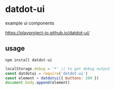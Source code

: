 # datdot-ui
example ui components

https://playproject-io.github.io/datdot-ui/

## usage
`npm install datdot-ui`
```js
localStorage.debug = '*' // to get debug output
const datdotui = require('datdot-ui')
const element = datdotui({ buttons: 200 })
document.body.append(element)
```